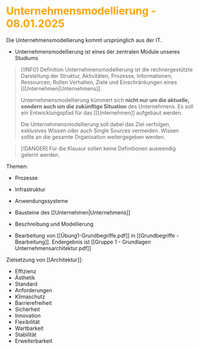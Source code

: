 # <font color = "orange">Unternehmensmodellierung - 08.01.2025</font>
Die Unternehmensmodellierung kommt ursprünglich aus der IT. 
- Unternehmensmodellierung ist eines der zentralen Module unseres Studiums

>[!INFO] Definition
>Unternehmensmodellierung ist die rechnergestützte Darstellung der Struktur, Aktivitäten, Prozesse, Informationen, Ressourcen, Rollen Verhalten, Ziele und Einschränkungen eines [[Unternehmen|Unternehmens]]. 
>
>Unternehmensmodellierung kümmert sich **nicht nur um die aktuelle, sondern auch um die zukünftige Situation** des Unternehmens. Es soll ein Entwicklungspfad für das [[Unternehmen]] aufgebaut werden.
>
>Die Unternehmensmodellierung soll dabei das Ziel verfolgen, exklusives Wissen oder auch Single Sources vermeiden. Wissen sollte an die gesamte Organisation weitergegeben werden.

>[!DANGER] Für die Klausur sollen keine Definitionen auswendig gelernt werden.

Themen:
- Prozesse
- Infrastruktur
- Anwendungssysteme
- Bausteine des [[Unternehmen|Unternehmens]]
- Beschreibung und Modellierung

- Bearbeitung von [[Übung1-Grundbegriffe.pdf]] in [[Grundbegriffe - Bearbeitung]]. Endergebnis ist [[Gruppe 1 - Grundlagen Unternehmensarchitektur.pdf]]

Zielsetzung von [[Architektur]]:
- Effizienz
- Ästhetik
- Standard
- Anforderungen
- Klimaschutz
- Barrierefreiheit
- Sicherheit
- Innovation
- Flexibilität
- Wartbarkeit
- Stabilität
- Erweiterbarkeit